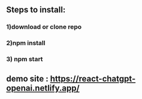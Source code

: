 ## Steps to install:
### 1)download or clone repo
### 2)npm install
### 3) npm start


## demo site : https://react-chatgpt-openai.netlify.app/
